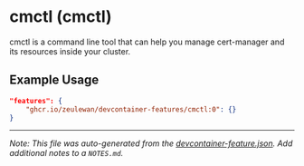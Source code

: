 
# cmctl (cmctl)

cmctl is a command line tool that can help you manage cert-manager and its resources inside your cluster.

## Example Usage

```json
"features": {
    "ghcr.io/zeulewan/devcontainer-features/cmctl:0": {}
}
```





---

_Note: This file was auto-generated from the [devcontainer-feature.json](https://github.com/zeulewan/devcontainer-features/blob/main/src/cmctl/devcontainer-feature.json).  Add additional notes to a `NOTES.md`._
